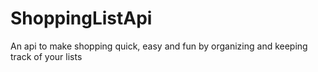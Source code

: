 # ShoppingListApi
An api to make shopping quick, easy and fun by organizing and keeping track of your lists
